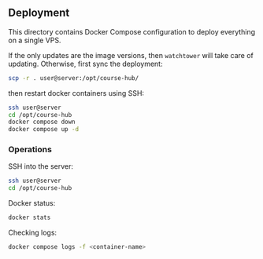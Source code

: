 ## Deployment

This directory contains Docker Compose configuration to deploy everything on a single VPS.

If the only updates are the image versions, then `watchtower` will take care of updating. Otherwise, first sync the deployment:
```bash
scp -r . user@server:/opt/course-hub/
```
then restart docker containers using SSH:
```bash
ssh user@server
cd /opt/course-hub
docker compose down
docker compose up -d
```

### Operations

SSH into the server:
```bash
ssh user@server
cd /opt/course-hub
```

Docker status:
```bash
docker stats
```

Checking logs:
```bash
docker compose logs -f <container-name>
```
